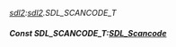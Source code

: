 _[sdl2](../../modules/sdl2/sdl2-module.md):[sdl2](../../modules/sdl2/sdl2-module.md).SDL\_SCANCODE\_T_
##### Const SDL\_SCANCODE\_T:[SDL_Scancode](../../modules/sdl2/sdl2-sdl_scancode.md)
